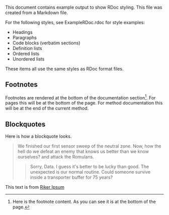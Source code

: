 This document contains example output to show RDoc styling.  This file was
created from a Markdown file.

For the following styles, see ExampleRDoc.rdoc for style examples:

* Headings
* Paragraphs
* Code blocks (verbatim sections)
* Definition lists
* Ordered lists
* Unordered lists

These items all use the same styles as RDoc format files.

## Footnotes

Footnotes are rendered at the bottom of the documentation section[^1].  For
pages this will be at the bottom of the page.  For method documentation this
will be at the end of the current method.

[^1]: Here is the footnote content.  As you can see it is at the bottom of the
page.

## Blockquotes

Here is how a blockquote looks.

> We finished our first sensor sweep of the neutral zone. Now, how the hell do
> we defeat an enemy that knows us better than we know ourselves? and attack
> the Romulans.
>
> > Sorry, Data. I guess it's better to be lucky than good. The unexpected is
> > our normal routine. Could someone survive inside a transporter buffer for
> > 75 years?

This text is from [Riker Ipsum](http://rikeripsum.com)

